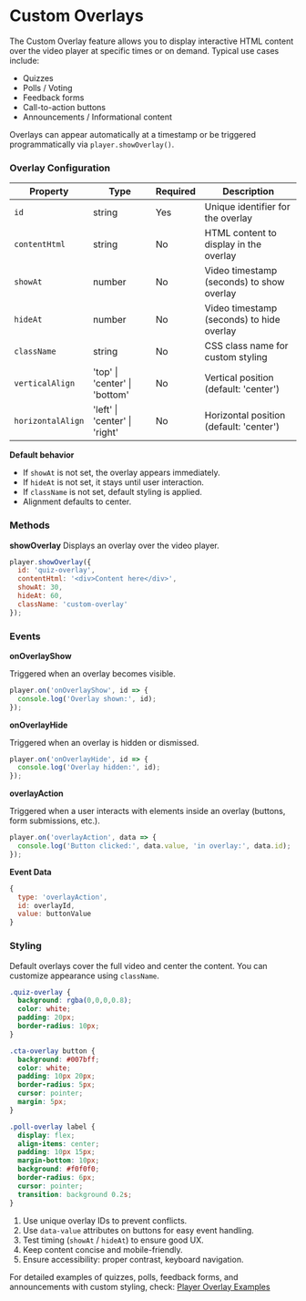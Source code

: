 # Custom Overlays

The Custom Overlay feature allows you to display interactive HTML content over the video player at specific times or on demand. Typical use cases include:

- Quizzes  
- Polls / Voting  
- Feedback forms  
- Call-to-action buttons  
- Announcements / Informational content  

Overlays can appear automatically at a timestamp or be triggered programmatically via `player.showOverlay()`.

### Overlay Configuration

| Property | Type | Required | Description |
|----------|------|----------|-------------|
| `id` | string | Yes | Unique identifier for the overlay |
| `contentHtml` | string | No | HTML content to display in the overlay |
| `showAt` | number | No | Video timestamp (seconds) to show overlay |
| `hideAt` | number | No | Video timestamp (seconds) to hide overlay |
| `className` | string | No | CSS class name for custom styling |
| `verticalAlign` | 'top' \| 'center' \| 'bottom' | No | Vertical position (default: 'center') |
| `horizontalAlign` | 'left' \| 'center' \| 'right' | No | Horizontal position (default: 'center') |

**Default behavior**  
- If `showAt` is not set, the overlay appears immediately.  
- If `hideAt` is not set, it stays until user interaction.  
- If `className` is not set, default styling is applied.  
- Alignment defaults to center.

### Methods

**showOverlay**
Displays an overlay over the video player.

```js
player.showOverlay({
  id: 'quiz-overlay',
  contentHtml: '<div>Content here</div>',
  showAt: 30,
  hideAt: 60,
  className: 'custom-overlay'
});
````

### Events

**onOverlayShow**

Triggered when an overlay becomes visible.

```js
player.on('onOverlayShow', id => {
  console.log('Overlay shown:', id);
});
```

**onOverlayHide**

Triggered when an overlay is hidden or dismissed.

```js
player.on('onOverlayHide', id => {
  console.log('Overlay hidden:', id);
});
```

**overlayAction**

Triggered when a user interacts with elements inside an overlay (buttons, form submissions, etc.).

```js
player.on('overlayAction', data => {
  console.log('Button clicked:', data.value, 'in overlay:', data.id);
});
```

**Event Data**

```js
{
  type: 'overlayAction',
  id: overlayId,
  value: buttonValue
}
```

### Styling

Default overlays cover the full video and center the content. You can customize appearance using `className`.

```css
.quiz-overlay {
  background: rgba(0,0,0,0.8);
  color: white;
  padding: 20px;
  border-radius: 10px;
}

.cta-overlay button {
  background: #007bff;
  color: white;
  padding: 10px 20px;
  border-radius: 5px;
  cursor: pointer;
  margin: 5px;
}

.poll-overlay label {
  display: flex;
  align-items: center;
  padding: 10px 15px;
  margin-bottom: 10px;
  background: #f0f0f0;
  border-radius: 6px;
  cursor: pointer;
  transition: background 0.2s;
}
```

1. Use unique overlay IDs to prevent conflicts.
2. Use `data-value` attributes on buttons for easy event handling.
3. Test timing (`showAt` / `hideAt`) to ensure good UX.
4. Keep content concise and mobile-friendly.
5. Ensure accessibility: proper contrast, keyboard navigation.


For detailed examples of quizzes, polls, feedback forms, and announcements with custom styling, check:
[Player Overlay Examples](https://github.com/testpress/player-overlay-examples)
